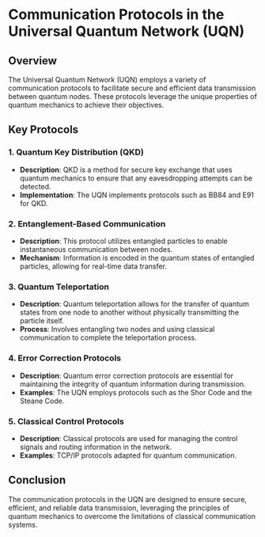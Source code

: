 # Communication Protocols in the Universal Quantum Network (UQN)

## Overview

The Universal Quantum Network (UQN) employs a variety of communication protocols to facilitate secure and efficient data transmission between quantum nodes. These protocols leverage the unique properties of quantum mechanics to achieve their objectives.

## Key Protocols

### 1. Quantum Key Distribution (QKD)

- **Description**: QKD is a method for secure key exchange that uses quantum mechanics to ensure that any eavesdropping attempts can be detected.
- **Implementation**: The UQN implements protocols such as BB84 and E91 for QKD.

### 2. Entanglement-Based Communication

- **Description**: This protocol utilizes entangled particles to enable instantaneous communication between nodes.
- **Mechanism**: Information is encoded in the quantum states of entangled particles, allowing for real-time data transfer.

### 3. Quantum Teleportation

- **Description**: Quantum teleportation allows for the transfer of quantum states from one node to another without physically transmitting the particle itself.
- **Process**: Involves entangling two nodes and using classical communication to complete the teleportation process.

### 4. Error Correction Protocols

- **Description**: Quantum error correction protocols are essential for maintaining the integrity of quantum information during transmission.
- **Examples**: The UQN employs protocols such as the Shor Code and the Steane Code.

### 5. Classical Control Protocols

- **Description**: Classical protocols are used for managing the control signals and routing information in the network.
- **Examples**: TCP/IP protocols adapted for quantum communication.

## Conclusion

The communication protocols in the UQN are designed to ensure secure, efficient, and reliable data transmission, leveraging the principles of quantum mechanics to overcome the limitations of classical communication systems.

